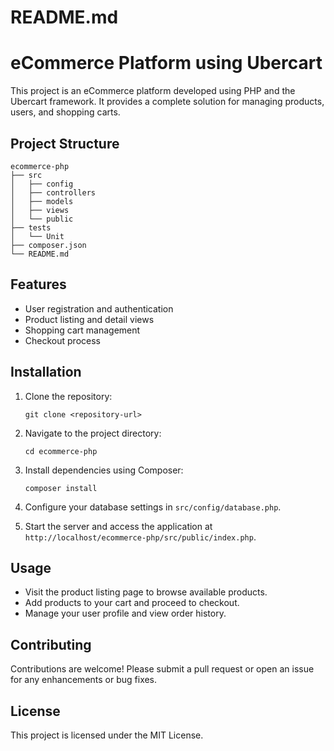 # README.md

# eCommerce Platform using Ubercart

This project is an eCommerce platform developed using PHP and the Ubercart framework. It provides a complete solution for managing products, users, and shopping carts.

## Project Structure

```
ecommerce-php
├── src
│   ├── config
│   ├── controllers
│   ├── models
│   ├── views
│   └── public
├── tests
│   └── Unit
├── composer.json
└── README.md
```

## Features

- User registration and authentication
- Product listing and detail views
- Shopping cart management
- Checkout process

## Installation

1. Clone the repository:
   ```
   git clone <repository-url>
   ```

2. Navigate to the project directory:
   ```
   cd ecommerce-php
   ```

3. Install dependencies using Composer:
   ```
   composer install
   ```

4. Configure your database settings in `src/config/database.php`.

5. Start the server and access the application at `http://localhost/ecommerce-php/src/public/index.php`.

## Usage

- Visit the product listing page to browse available products.
- Add products to your cart and proceed to checkout.
- Manage your user profile and view order history.

## Contributing

Contributions are welcome! Please submit a pull request or open an issue for any enhancements or bug fixes.

## License

This project is licensed under the MIT License.